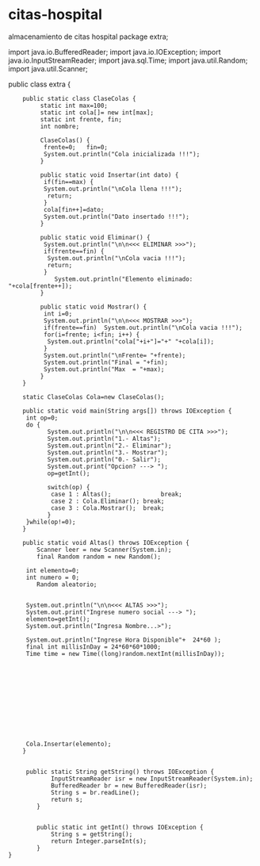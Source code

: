 # citas-hospital
almacenamiento de citas hospital
package extra;

import java.io.BufferedReader;
import java.io.IOException;
import java.io.InputStreamReader;
import java.sql.Time;
import java.util.Random;
import java.util.Scanner;

public class extra {
	
	    public static class ClaseColas { 
	         static int max=100;  
	         static int cola[]= new int[max]; 
	         static int frente, fin; 
	         int nombre;
	         
	         ClaseColas() { 
	          frente=0;   fin=0;
	          System.out.println("Cola inicializada !!!");
	         }
	        
	         public static void Insertar(int dato) {
	          if(fin==max) { 
	          System.out.println("\nCola llena !!!");
	           return;
	          }
	          cola[fin++]=dato;
	          System.out.println("Dato insertado !!!");
	         }
	        
	         public static void Eliminar() {
	          System.out.println("\n\n<<< ELIMINAR >>>");
	          if(frente==fin) {  
	           System.out.println("\nCola vacia !!!");
	           return;
	          }
	             System.out.println("Elemento eliminado: "+cola[frente++]);
	         }
	        
	         public static void Mostrar() {
	          int i=0;
	          System.out.println("\n\n<<< MOSTRAR >>>");
	          if(frente==fin)  System.out.println("\nCola vacia !!!");
	          for(i=frente; i<fin; i++) {
	           System.out.println("cola["+i+"]="+" "+cola[i]);
	          }
	          System.out.println("\nFrente= "+frente);
	          System.out.println("Final = "+fin);
	          System.out.println("Max  = "+max);
	         }
	    }
	  
	    static ClaseColas Cola=new ClaseColas();  
	    
	    public static void main(String args[]) throws IOException {
	     int op=0;
	     do {
	           System.out.println("\n\n<<< REGISTRO DE CITA >>>");
	           System.out.println("1.- Altas");
	           System.out.println("2.- Eliminar");
	           System.out.println("3.- Mostrar");
	           System.out.println("0.- Salir");
	           System.out.print("Opcion? ---> ");
	           op=getInt();
	         
	           switch(op) {
	            case 1 : Altas();              break;
	            case 2 : Cola.Eliminar(); break;
	            case 3 : Cola.Mostrar();  break;
	           }
	     }while(op!=0);
	    }
	    
	    public static void Altas() throws IOException {
	    	Scanner leer = new Scanner(System.in);
	    	final Random random = new Random();
	    	
	     int elemento=0;
	     int numero = 0;
	        Random aleatorio;
	        
         
	     System.out.println("\n\n<<< ALTAS >>>");
	     System.out.print("Ingrese numero social ---> ");
	     elemento=getInt();
	     System.out.println("Ingresa Nombre...>");
	     
	     System.out.println("Ingrese Hora Disponible"+  24*60 );
	     final int millisInDay = 24*60*60*1000;
	     Time time = new Time((long)random.nextInt(millisInDay));
	    
	    
	     

	        

	        
	     
	     


	     
	     Cola.Insertar(elemento); 
	    }
	  
	    
	     public static String getString() throws IOException {
	            InputStreamReader isr = new InputStreamReader(System.in);
	            BufferedReader br = new BufferedReader(isr);
	            String s = br.readLine();
	            return s;
	        }   
	      
	       
	        public static int getInt() throws IOException {
	            String s = getString();
	            return Integer.parseInt(s);
	        }   
	}
